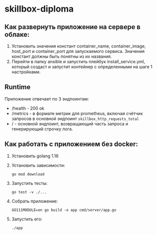 # skillbox-diploma

## Как развернуть приложение на сервере в облаке:
1. Установить значения констант container_name, container_image, host_port и container_port для запускаемого сервиса. Значения констант должны быть понятны из их названия.
2. Перейти в папку ansible и запустить плейбук install_service.yml, который создаст и запустит контейнер с определенными на шаге 1 настройками.

## Runtime
Приложение отвечает по 3 эндпоинтам:  
* /health - 200 ok
* /metrics - в формате метрик для prometheus, включая счётчик запросов в основной эндпоинт `skillbox_http_requests_total`
* / - основной эндпоинт, возвращающий часть запроса и генерирующий строчку лога.

## Как работать с приложением без docker:  
1. Установить golang 1.16
2. Установить зависимости:

   ```shell
   go mod download
   ```

3. Запустить тесты:
   ```shell
   go test -v ./...
   ```
4. Собрать приложение:
   ```
   GO111MODULE=on go build -o app cmd/server/app.go
   ```
5. Запустить его:
   ```shell
   ./app
   ```
